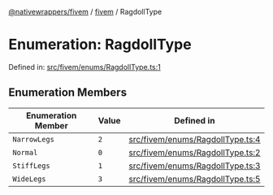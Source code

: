 [@nativewrappers/fivem](../../README.md) / [fivem](../README.md) / RagdollType

# Enumeration: RagdollType

Defined in: [src/fivem/enums/RagdollType.ts:1](https://github.com/nativewrappers/nativewrappers/blob/756c662f77d10717b10de50b84f2e02fa47719d1/src/fivem/enums/RagdollType.ts#L1)

## Enumeration Members

| Enumeration Member | Value | Defined in |
| ------ | ------ | ------ |
| <a id="narrowlegs"></a> `NarrowLegs` | `2` | [src/fivem/enums/RagdollType.ts:4](https://github.com/nativewrappers/nativewrappers/blob/756c662f77d10717b10de50b84f2e02fa47719d1/src/fivem/enums/RagdollType.ts#L4) |
| <a id="normal"></a> `Normal` | `0` | [src/fivem/enums/RagdollType.ts:2](https://github.com/nativewrappers/nativewrappers/blob/756c662f77d10717b10de50b84f2e02fa47719d1/src/fivem/enums/RagdollType.ts#L2) |
| <a id="stifflegs"></a> `StiffLegs` | `1` | [src/fivem/enums/RagdollType.ts:3](https://github.com/nativewrappers/nativewrappers/blob/756c662f77d10717b10de50b84f2e02fa47719d1/src/fivem/enums/RagdollType.ts#L3) |
| <a id="widelegs"></a> `WideLegs` | `3` | [src/fivem/enums/RagdollType.ts:5](https://github.com/nativewrappers/nativewrappers/blob/756c662f77d10717b10de50b84f2e02fa47719d1/src/fivem/enums/RagdollType.ts#L5) |
